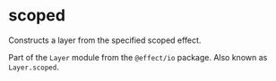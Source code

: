 # scoped

Constructs a layer from the specified scoped effect.

Part of the `Layer` module from the `@effect/io` package. Also known as `Layer.scoped`.
